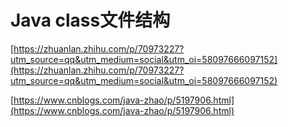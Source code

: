# Java class文件结构

[https://zhuanlan.zhihu.com/p/70973227?utm_source=qq&utm_medium=social&utm_oi=58097666097152](https://zhuanlan.zhihu.com/p/70973227?utm_source=qq&utm_medium=social&utm_oi=58097666097152)

[https://www.cnblogs.com/java-zhao/p/5197906.html](https://www.cnblogs.com/java-zhao/p/5197906.html)
